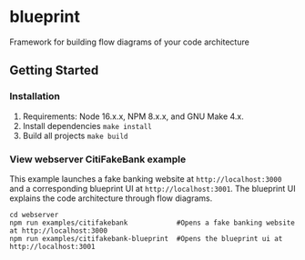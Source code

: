 # blueprint
Framework for building flow diagrams of your code architecture

## Getting Started
### Installation

1. Requirements: Node 16.x.x, NPM 8.x.x, and GNU Make 4.x.
2. Install dependencies `make install`
3. Build all projects `make build`

### View webserver CitiFakeBank example

This example launches a fake banking website at `http://localhost:3000` and a corresponding blueprint UI at `http://localhost:3001`. The blueprint UI explains the code architecture through flow diagrams.

```
cd webserver
npm run examples/citifakebank            #Opens a fake banking website at http://localhost:3000
npm run examples/citifakebank-blueprint  #Opens the blueprint ui at http://localhost:3001
```
